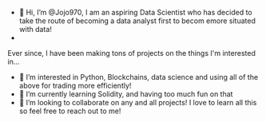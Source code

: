 - 👋 Hi, I’m @Jojo970, I am an aspiring Data Scientist who has decided to take the route of becoming a data analyst first to becom emore situated with data!
- 
Ever since, I have been making tons of projects on the things I'm interested in...
- 👀 I’m interested in Python, Blockchains, data science and using all of the above for trading more efficiently!
- 🌱 I’m currently learning Solidity, and having too much fun on that
- 💞️ I’m looking to collaborate on any and all projects! I love to learn all this so feel free to reach out to me!

<!---
Jojo970/Jojo970 is a ✨ special ✨ repository because its `README.md` (this file) appears on your GitHub profile.
You can click the Preview link to take a look at your changes.
--->
